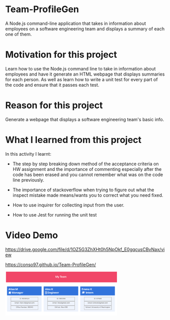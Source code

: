 # Team-ProfileGen
A Node.js command-line application that takes in information about employees on a software engineering team and displays a summary of each one of them.

# Motivation for this project

Learn how to use the Node.js command line to take in information about employees and have it generate an HTML webpage that displays summaries for each person. As well as learn how to write a unit test for every part of the code and ensure that it passes each test.

# Reason for this project 

Generate a webpage that displays a software engineering team's basic info.

# What I learned from this project 

In this activity I learnt:

* The step by step breaking down method of the acceptance criteria on HW assignment and the importance of commenting especially after the code has been erased and you cannot remember what was on the code line previously.

* The importance of stackoverflow when trying to figure out what the inspect mistake made means/wants you to correct what you need fixed. 

* How to use inquirer for collecting input from the user. 

* How to use Jest for running the unit test 

# Video Demo 
https://drive.google.com/file/d/1OZ5G3ZhXHt0h5NpOkf_E0gqcusCBvNax/view


https://conso97.github.io/Team-ProfileGen/

<img id="styledImage"
    src="Team-Website.jpg" width="70%" height="70%"
alt="Team-ProfileGen"
/>